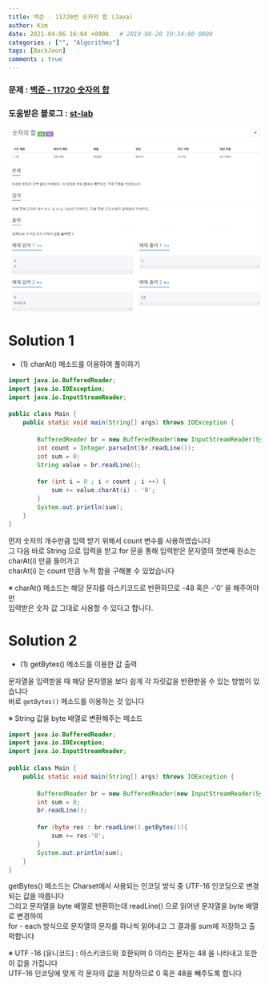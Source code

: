 ```yaml
---
title: 백준 - 11720번 숫자의 합 (Java)
author: Kim
date: 2021-04-06 16:04 +0900   # 2019-08-20 19:34:00 0900
categories : ["", "Algorithms"]
tags: [BackJoon]
comments : true
---
```


### 문제 : <a href = "https://www.acmicpc.net/problem/11720">백준 - 11720 숫자의 합</a><br>
### 도움받은 블로그 : <a href = "https://st-lab.tistory.com/61">st-lab</a>
<img src = "/post/images/backjoon/11720.png"><br>

# Solution 1

* (1) charAt() 메소드를 이용하여 풀이하기

```java
import java.io.BufferedReader;
import java.io.IOException;
import java.io.InputStreamReader;

public class Main {
    public static void main(String[] args) throws IOException {

        BufferedReader br = new BufferedReader(new InputStreamReader(System.in));
        int count = Integer.parseInt(br.readLine());
        int sum = 0;
        String value = br.readLine();

        for (int i = 0 ; i < count ; i ++) {
            sum += value.charAt(i) - '0';
        }
        System.out.println(sum);
    }
}
```

먼저 숫자의 개수만큼 입력 받기 위해서 count 변수를 사용하였습니다<br>
그 다음 바로 String 으로 입력을 받고 for 문을 통해 입력받은 문자열의 첫번째 원소는 charAt(i) 만큼 들어가고<br>
charAt(i) 는 count 만큼 누적 합을 구해볼 수 있었습니다<br>

※ charAt() 메소드는 해당 문자를 아스키코드로 반환하므로 -48 혹은 -'0' 을 해주어야만<br>
입력받은 숫자 값 그대로 사용할 수 있다고 합니다.<br>


# Solution 2

* (1) getBytes() 메소드를 이용한 값 출력

문자열을 입력받을 때 해당 문자열을 보다 쉽게 각 자릿값을 반환받을 수 있는 방법이 있습니다<br>
바로 ``` getBytes() ``` 메소드를 이용하는 것 입니다<br>

※ String 값을 byte 배열로 변환해주는 메소드<br>

```java
import java.io.BufferedReader;
import java.io.IOException;
import java.io.InputStreamReader;

public class Main {
    public static void main(String[] args) throws IOException {

        BufferedReader br = new BufferedReader(new InputStreamReader(System.in));
        int sum = 0;
        br.readLine();

        for (byte res : br.readLine().getBytes()){
            sum += res-'0';
        }
        System.out.println(sum);
    }
}
```

getBytes() 메소드는 Charset에서 사용되는 인코딩 방식 중 UTF-16 인코딩으로 변경되는 값을 따릅니다<br>
그리고 문자열을 byte 배열로 반환하는데 readLine() 으로 읽어낸 문자열을 byte 배열로 변경하여<br>
for - each 방식으로 문자열의 문자를 하나씩 읽어내고 그 결과를 sum에 저장하고 출력합니다<br>

※ UTF -16 (유니코드) : 아스키코드와 호환되며 0 이라는 문자는 48 을 나타내고 또한 이 값을 가집니다<br>
UTF-16 인코딩에 맞게 각 문자의 값을 저장하므로 0 혹은 48을 빼주도록 합니다<br>
